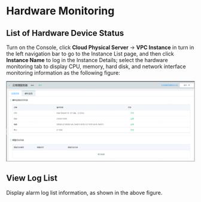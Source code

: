 # Hardware Monitoring

## List of Hardware Device Status

Turn on the Console, click **Cloud Physical Server** -> **VPC Instance** in turn in the left navigation bar to go to the Instance List page, and then click **Instance Name** to log in the Instance Details; select the hardware monitoring tab to display CPU, memory, hard disk, and network interface monitoring information as the following figure:<br/>

![硬件监控](../../Image/cps-hardware-monitoring.png)

## View Log List

Display alarm log list information, as shown in the above figure.

